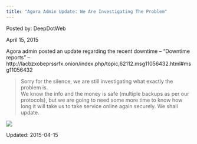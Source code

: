 ```yaml
---
title: "Agora Admin Update: We Are Investigating The Problem"
---
```


Posted by: DeepDotWeb 

<span>April 15, 2015</span>


<p>Agora admin posted an update regarding the recent downtime &#8211; &#8220;Downtime reports&#8221; &#8211; http://lacbzxobeprssrfx.onion/index.php/topic,62112.msg11056432.html#msg11056432</p>
<blockquote><p>Sorry for the silence, we are still investigating what exactly the problem is.<br/>
    We know the info and the money is safe (multiple backups as per our protocols), but we are going to need some more time to know how long it will take us to take service online again securely. We shall update.</p></blockquote>

<img src="https://gir.pub/deepdotweb/imgs/2015/04/agd.png">


Updated: 2015-04-15

